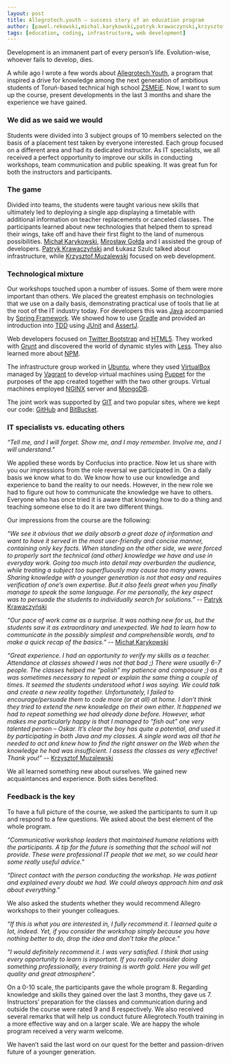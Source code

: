 ```yaml
---
layout: post
title: Allegrotech.youth – success story of an education program
author: [pawel.rekowski,michal.karykowski,patryk.krawaczynski,krzysztof.muzalewski]
tags: [education, coding, infrastructure, web development]
---
```


Development is an immanent part of every person’s life. Evolution-wise, whoever fails to develop, dies.

A while ago I wrote a few words about [Allegrotech.Youth](http://allegro.tech/Allegrotech-youth-our-educational-project.html),
a program that inspired a drive for knowledge among the next generation of ambitious students of Toruń-based technical
high school [ZSMEiE](http://www.zsmeie.torun.pl). Now, I want to sum up the course, present developments in the last
3 months and share the experience we have gained.

### We did as we said we would
Students were divided into 3 subject groups of 10 members selected on the basis of a placement test taken by everyone
interested. Each group focused on a different area and had its dedicated instructor. As IT specialists, we all received
a perfect opportunity to improve our skills in conducting workshops, team communication and public speaking. It was
great fun for both the instructors and participants.

### The game
Divided into teams, the students were taught various new skills that ultimately led to deploying a single app displaying
a timetable with additional information on teacher replacements or canceled classes. The participants learned about new
technologies that helped them to spread their wings, take off and have their first flight to the land of numerous
possibilities. [Michał Karykowski](http://allegro.tech/authors/michal.karykowski),
[Mirosław Gołda](http://allegro.tech/authors/miroslaw.golda) and I assisted the group of developers.
[Patryk Krawaczyński](http://allegro.tech/authors/patryk.krawaczynski) and Łukasz Szulc talked about infrastructure,
while [Krzysztof Muzalewski](http://allegro.tech/authors/krzysztof.muzalewski) focused on web development.

### Technological mixture
Our workshops touched upon a number of issues. Some of them were more important than others. We placed the greatest
emphasis on technologies that we use on a daily basis, demonstrating practical use of tools that lie at the root of
the IT industry today. For developers this was [Java](https://en.wikipedia.org/wiki/Java) accompanied by
[Spring Framework](http://spring.io/). We showed how to use [Gradle](https://gradle.org/) and provided an introduction
into [TDD](https://en.wikipedia.org/wiki/Test-driven_development) using [JUnit](http://junit.org/) and
[AssertJ](http://joel-costigliola.github.io/assertj/).

Web developers focused on [Twitter Bootstrap](http://getbootstrap.com/) and
[HTML5](http://www.w3.org/TR/html5/). They worked with [Grunt](http://gruntjs.com/) and discovered the world of dynamic
styles with [Less](http://lesscss.org/). They also learned more about [NPM](https://www.npmjs.com/).

The infrastructure group worked in [Ubuntu](http://www.ubuntu.com/), where they used
[VirtualBox](https://www.virtualbox.org/) managed by [Vagrant](https://www.vagrantup.com/) to develop virtual machines
using [Puppet](https://puppetlabs.com/) for the purposes of the app created together with the two other groups. Virtual
machines employed [NGINX](http://wiki.nginx.org/) server and [MongoDB](https://www.mongodb.org/).

The joint work was supported by [GIT](https://git-scm.com/) and two popular sites, where we kept our code:
[GitHub](https://github.com/) and [BitBucket](https://bitbucket.org/).

### IT specialists vs. educating others
*“Tell me, and I will forget. Show me, and I may remember. Involve me, and I will understand."*

We applied these words by Confucius into practice. Now let us share with you our impressions from the role reversal
we participated in. On a daily basis we know what to do. We know how to use our knowledge and experience to band
the reality to our needs. However, in the new role we had to figure out how to communicate the knowledge we have
to others. Everyone who has once tried it is aware that knowing how to do a thing and teaching someone else to do it
are two different things.

Our impressions from the course are the following:

*“We see it obvious that we daily absorb a great doze of information and want to have it served in the most
user-friendly and concise manner, containing only key facts. When standing on the other side, we were forced to properly
sort the technical (and other) knowledge we have and use in everyday work. Going too much into detail may overburden
the audience, while treating a subject too superfluously may cause too many yawns. Sharing knowledge with a younger
generation is not that easy and requires verification of one’s own expertise. But it also feels great when you finally
manage to speak the same language. For me personally, the key aspect was to persuade the students to individually
search for solutions.”*
-- [Patryk Krawaczyński](http://allegro.tech/authors/patryk.krawaczynski)

*“Our pace of work came as a surprise. It was nothing new for us, but the students saw it as extraordinary and
unexpected. We had to learn how to communicate in the possibly simplest and comprehensible words, and to make a quick
recap of the basics.”*
-- [Michał Karykowski](http://allegro.tech/authors/michal.karykowski)

*“Great experience.  I had an opportunity to verify my skills as a teacher. Attendance at classes showed I was not that
bad ;) There were usually 6-7 people. The classes helped me “polish” my patience and composure ;) as it was sometimes
necessary to repeat or explain the same thing a couple of times. It seemed the students understood what I was saying.
We could talk and create a new reality together. Unfortunately, I failed to encourage/persuade them to code more
(or at all) at home. I don’t think they tried to extend the new knowledge on their own either. It happened we had
to repeat something we had already done before. However, what makes me particularly happy is that I managed to
“fish out” one very talented person – Oskar. It’s clear the boy has quite a potential, and used it by participating
in both Java and my classes. A single word was all that he needed to act and knew how to find the right answer on
the Web when the knowledge he had was insufficient. I assess the classes as very effective! Thank you!”*
-- [Krzysztof Muzalewski](http://allegro.tech/authors/krzysztof.muzalewski)

We all learned something new about ourselves. We gained new acquaintances and experience. Both sides benefited.

### Feedback is the key
To have a full picture of the course, we asked the participants to sum it up and respond to a few questions. We asked
about the best element of the whole program.

*“Communicative workshop leaders that maintained humane relations with the participants. A tip for the future is
something that the school will not provide. These were professional IT people that we met, so we could hear some really
useful advice.”*

*“Direct contact with the person conducting the workshop. He was patient and explained every doubt we had. We could
always approach him and ask about everything.”*

We also asked the students whether they would recommend Allegro workshops to their younger colleagues.

*“If this is what you are interested in, I fully recommend it. I learned quite a lot, indeed. Yet, if you consider
the workshop simply because you have nothing better to do, drop the idea and don’t take the place.”*

*“I would definitely recommend it. I was very satisfied. I think that using every opportunity to learn is important.
If you really consider doing something professionally, every training is worth gold. Here you will get quality and great
atmosphere”.*

On a 0-10 scale, the participants gave the whole program 8. Regarding knowledge and skills they gained over the last
3 months, they gave us 7. Instructors’ preparation for the classes and communication during and outside the course were
rated 9 and 8 respectively. We also received several remarks that will help us conduct future Allegrotech.Youth training
in a more effective way and on a larger scale. We are happy the whole program received a very warm welcome.

We haven’t said the last word on our quest for the better and passion-driven future of a younger generation.
